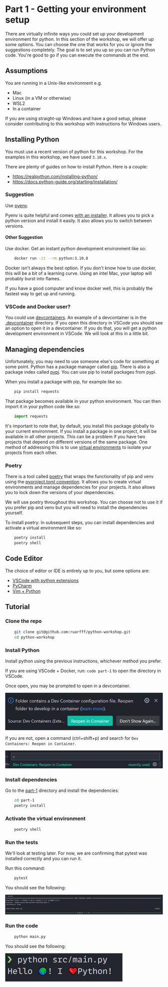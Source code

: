 # Part 1 - Getting your environment setup

There are virtually infinite ways you could set up your development environment for python. In this section of the workshop, we will offer up some options. You can choose the one that works for you or ignore the suggestions completely. The goal is to set you up so you can run Python code. You're good to go if you can execute the commands at the end.

## Assumptions

You are running in a Unix-like environment e.g.

- Mac
- Linux (in a VM or otherwise)
- WSL2
- In a container

If you are using straight-up Windows and have a good setup, please consider contributing to this workshop with instructions for Windows users.

## Installing Python

You must use a recent version of python for this workshop. For the examples in this workshop, we have used `3.10.x`.

There are plenty of guides on how to install Python. Here is a couple:

- <https://realpython.com/installing-python/>
- <https://docs.python-guide.org/starting/installation/>

### Suggestion

Use [pyenv](https://github.com/pyenv/pyenv).

Pyenv is quite helpful and comes [with an installer](https://github.com/pyenv/pyenv-installer). It allows you to pick a python version and install it easily. It also allows you to switch between versions.

#### Other Suggestion

Use docker. Get an instant python development environment like so:

```bash
    docker run -it --rm python:3.10.8
```

Docker isn't always the best option. If you don't know how to use docker, this will be a bit of a learning curve. Using an intel Mac, your laptop will probably burst into flames.

If you have a good computer and know docker well, this is probably the fastest way to get up and running.

### VSCode and Docker user?

You could use [devcontainers](https://code.visualstudio.com/docs/remote/containers). An example of a devcontainer is in the [.devcontainer](./.devcontainer) directory. If you open this directory in VSCode you should see an option to open it in a devcontainer. If you do that, you will get a python development environment in VSCode. We will look at this in a little bit.

## Managing dependencies

Unfortunately, you may need to use someone else's code for something at some point. Python has a package manager called [pip](https://pip.pypa.io/en/stable/). There is also a package index called [pypi](https://pypi.org/). You can use pip to install packages from pypi.

When you install a package with pip, for example like so:

```bash
    pip install requests
```

That package becomes available in your python environment. You can then import it in your python code like so:

```python
    import requests
```

It's important to note that, by default, you install this package globally to your current environment. If you install a package in one project, it will be available in all other projects. This can be a problem if you have two projects that depend on different versions of the same package. One method of addressing this is to use [virtual environments](https://docs.python.org/3/tutorial/venv.html) to isolate your projects from each other.

### Poetry

There is a tool called [poetry](https://python-poetry.org/) that wraps the functionality of pip and venv using the [pyproject.toml convention](https://pip.pypa.io/en/stable/reference/build-system/pyproject-toml/). It allows you to create virtual environments and manage dependencies for your projects. It also allows you to lock down the versions of your dependencies.

We will use poetry throughout this workshop. You can choose not to use it if you prefer pip and venv but you will need to install the dependencies yourself.

To install poetry:
In subsequent steps, you can install dependencies and activate a virtual environment like so:

```bash
    poetry install
    poetry shell
```

## Code Editor

The choice of editor or IDE is entirely up to you, but some options are:

- [VSCode with python extensions](https://code.visualstudio.com/docs/languages/python)
- [PyCharm](https://www.jetbrains.com/pycharm/)
- [Vim + Python](https://realpython.com/vim-and-python-a-match-made-in-heaven/)

## Tutorial

### Clone the repo

```bash
    git clone git@github.com:ruarfff/python-workshop.git
    cd python-workshop
```

### Install Python

Install python using the previous instructions, whichever method you prefer.

If you are using VSCode + Docker, run: `code part-1` to open the directory in VSCode.

Once open, you may be prompted to open in a devcontainer.

![Open in devcontainer prompt](./img/devcontainer-prompt.png)

If you are not, open a command (ctrl+shift+p) and search for `Dev Containers: Reopen in Container`.

![Open in devcontainer command](./img/devcontainer-command.png)

### Install dependencies

Go to the [part-1](./part-1) directory and install the dependencies:

```bash
    cd part-1
    poetry install
```

### Activate the virtual environment

```bash
    poetry shell
```

### Run the tests

We'll look at testing later. For now, we are confirming that pytest was installed correctly and you can run it.

Run this command:

```bash
    pytest
```

You should see the following:

![Pytest output](./img/part1_pytest_example.png)

### Run the code

```bash
    python main.py
```

You should see the following:

![Python output](./img/part1_hello_world.png)
